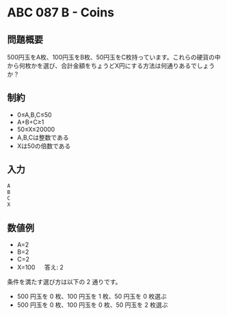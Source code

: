#  ABC 087 B - Coins
## 問題概要
500円玉をA枚、100円玉をB枚、50円玉をC枚持っています。これらの硬貨の中から何枚かを選び、合計金額をちょうどX円にする方法は何通りあるでしょうか？

## 制約
* 0≤A,B,C≤50
* A+B+C≥1
* 50≤X≤20000
* A,B,Cは整数である
* Xは50の倍数である

## 入力
``` bash
A
B
C
X
```

## 数値例
* A=2
* B=2
* C=2
* X=100
　
答え: 2

条件を満たす選び方は以下の 2 通りです。

* 500 円玉を 0 枚、100 円玉を 1 枚、50 円玉を 0 枚選ぶ
* 500 円玉を 0 枚、100 円玉を 0 枚、50 円玉を 2 枚選ぶ